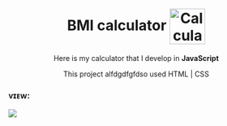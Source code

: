 <h1 align=center> BMI calculator <img align = center width= 70px alt="Calculadora-IMC" src="https://user-images.githubusercontent.com/92957629/179402898-3fb495fb-0251-47e8-9354-c7a52858c691.png"></h1>
<p align=center>Here is my calculator that I develop in <b>JavaScript</b>
<p align=center>This project alfdgdfgfdso used HTML | CSS </p>
<h3>ᴠɪᴇᴡ:</h3>
<img align = center src="https://user-images.githubusercontent.com/92957629/179403378-95abd63a-bb9d-46d4-8a12-42474b4ecec8.PNG">
